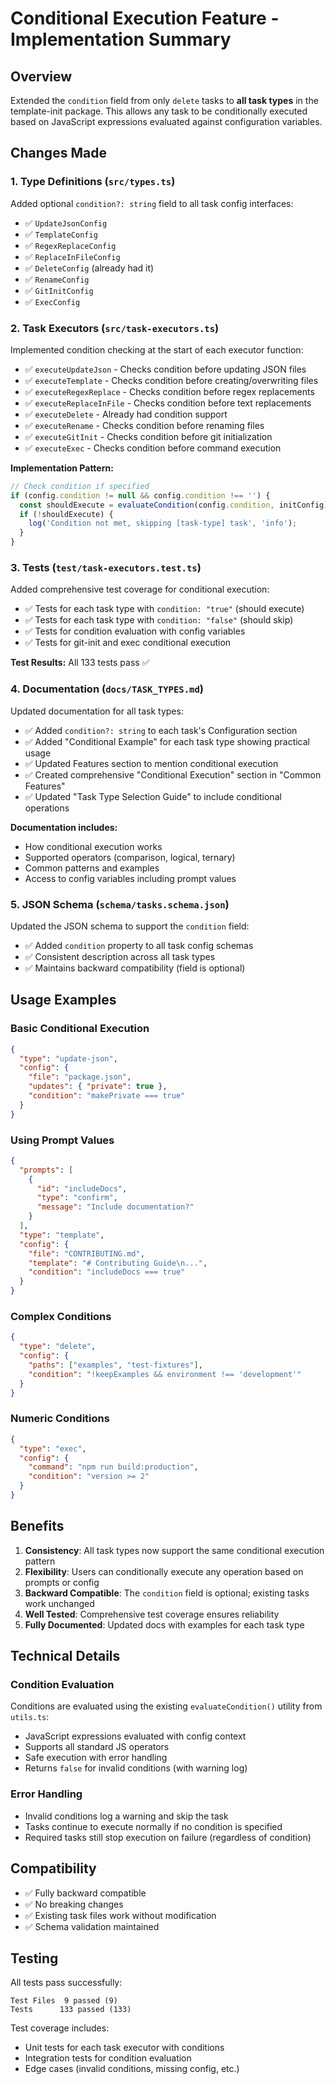 # Conditional Execution Feature - Implementation Summary

## Overview

Extended the `condition` field from only `delete` tasks to **all task types** in the template-init package. This allows any task to be conditionally executed based on JavaScript expressions evaluated against configuration variables.

## Changes Made

### 1. Type Definitions (`src/types.ts`)

Added optional `condition?: string` field to all task config interfaces:

- ✅ `UpdateJsonConfig`
- ✅ `TemplateConfig`
- ✅ `RegexReplaceConfig`
- ✅ `ReplaceInFileConfig`
- ✅ `DeleteConfig` (already had it)
- ✅ `RenameConfig`
- ✅ `GitInitConfig`
- ✅ `ExecConfig`

### 2. Task Executors (`src/task-executors.ts`)

Implemented condition checking at the start of each executor function:

- ✅ `executeUpdateJson` - Checks condition before updating JSON files
- ✅ `executeTemplate` - Checks condition before creating/overwriting files
- ✅ `executeRegexReplace` - Checks condition before regex replacements
- ✅ `executeReplaceInFile` - Checks condition before text replacements
- ✅ `executeDelete` - Already had condition support
- ✅ `executeRename` - Checks condition before renaming files
- ✅ `executeGitInit` - Checks condition before git initialization
- ✅ `executeExec` - Checks condition before command execution

**Implementation Pattern:**

```typescript
// Check condition if specified
if (config.condition != null && config.condition !== '') {
  const shouldExecute = evaluateCondition(config.condition, initConfig);
  if (!shouldExecute) {
    log('Condition not met, skipping [task-type] task', 'info');
  }
}
```

### 3. Tests (`test/task-executors.test.ts`)

Added comprehensive test coverage for conditional execution:

- ✅ Tests for each task type with `condition: "true"` (should execute)
- ✅ Tests for each task type with `condition: "false"` (should skip)
- ✅ Tests for condition evaluation with config variables
- ✅ Tests for git-init and exec conditional execution

**Test Results:** All 133 tests pass ✅

### 4. Documentation (`docs/TASK_TYPES.md`)

Updated documentation for all task types:

- ✅ Added `condition?: string` to each task's Configuration section
- ✅ Added "Conditional Example" for each task type showing practical usage
- ✅ Updated Features section to mention conditional execution
- ✅ Created comprehensive "Conditional Execution" section in "Common Features"
- ✅ Updated "Task Type Selection Guide" to include conditional operations

**Documentation includes:**

- How conditional execution works
- Supported operators (comparison, logical, ternary)
- Common patterns and examples
- Access to config variables including prompt values

### 5. JSON Schema (`schema/tasks.schema.json`)

Updated the JSON schema to support the `condition` field:

- ✅ Added `condition` property to all task config schemas
- ✅ Consistent description across all task types
- ✅ Maintains backward compatibility (field is optional)

## Usage Examples

### Basic Conditional Execution

```json
{
  "type": "update-json",
  "config": {
    "file": "package.json",
    "updates": { "private": true },
    "condition": "makePrivate === true"
  }
}
```

### Using Prompt Values

```json
{
  "prompts": [
    {
      "id": "includeDocs",
      "type": "confirm",
      "message": "Include documentation?"
    }
  ],
  "type": "template",
  "config": {
    "file": "CONTRIBUTING.md",
    "template": "# Contributing Guide\n...",
    "condition": "includeDocs === true"
  }
}
```

### Complex Conditions

```json
{
  "type": "delete",
  "config": {
    "paths": ["examples", "test-fixtures"],
    "condition": "!keepExamples && environment !== 'development'"
  }
}
```

### Numeric Conditions

```json
{
  "type": "exec",
  "config": {
    "command": "npm run build:production",
    "condition": "version >= 2"
  }
}
```

## Benefits

1. **Consistency**: All task types now support the same conditional execution pattern
2. **Flexibility**: Users can conditionally execute any operation based on prompts or config
3. **Backward Compatible**: The `condition` field is optional; existing tasks work unchanged
4. **Well Tested**: Comprehensive test coverage ensures reliability
5. **Fully Documented**: Updated docs with examples for each task type

## Technical Details

### Condition Evaluation

Conditions are evaluated using the existing `evaluateCondition()` utility from `utils.ts`:

- JavaScript expressions evaluated with config context
- Supports all standard JS operators
- Safe execution with error handling
- Returns `false` for invalid conditions (with warning log)

### Error Handling

- Invalid conditions log a warning and skip the task
- Tasks continue to execute normally if no condition is specified
- Required tasks still stop execution on failure (regardless of condition)

## Compatibility

- ✅ Fully backward compatible
- ✅ No breaking changes
- ✅ Existing task files work without modification
- ✅ Schema validation maintained

## Testing

All tests pass successfully:

```
Test Files  9 passed (9)
Tests      133 passed (133)
```

Test coverage includes:

- Unit tests for each task executor with conditions
- Integration tests for condition evaluation
- Edge cases (invalid conditions, missing config, etc.)
